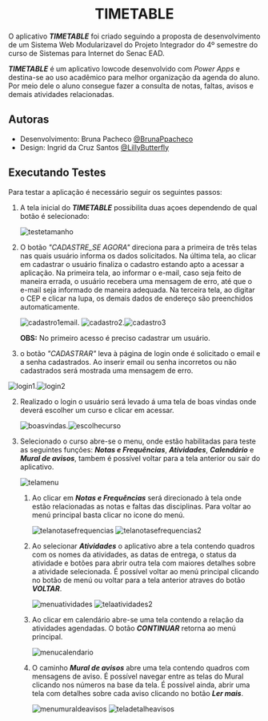 ##                                      <h1 align="center"> TIMETABLE </h1>

O aplicativo **_TIMETABLE_**  foi criado seguindo a proposta de desenvolvimento de um Sistema Web Modularizavel do Projeto Integrador do 4º semestre do curso de Sistemas para Internet do Senac EAD.


**_TIMETABLE_** é um aplicativo lowcode desenvolvido com  _Power Apps_ e destina-se ao uso acadêmico para melhor organização da agenda do aluno. Por meio dele o aluno consegue fazer a consulta de notas, faltas, avisos e demais atividades relacionadas.

 

## Autoras

- Desenvolvimento: Bruna Pacheco [@BrunaPpacheco](https://github.com/BrunaPpacheco)
- Design: Ingrid da Cruz Santos [@LillyButterfly](https://github.com/LillyButterfly)

## Executando Testes

Para testar a aplicação é necessário seguir os seguintes passos:

1. A tela inicial do ***TIMETABLE*** possibilita duas açoes dependendo de qual botão é selecionado:

   ![testetamanho](https://github.com/Bruna-Tec/TimeTable/assets/150478974/9076567f-1ad3-4832-a2ba-3ed11fca76e3)

  1. O botão _"CADASTRE_SE AGORA"_ direciona para a primeira de três telas nas quais usuário informa os dados solicitados. Na última tela, ao clicar em cadastrar o usuário finaliza o cadastro estando apto a acessar a aplicação. Na primeira tela, ao informar o e-mail, caso seja feito de maneira errada, o usuário recebera uma mensagem de erro, até que o e-mail seja informado de maneira adequada. Na terceira tela, ao digitar o CEP e clicar na lupa, os demais dados de endereço são preenchidos automaticamente.

     ![cadastro1email](https://github.com/Bruna-Tec/TimeTable/assets/150478974/086f6c15-56a9-42bb-863d-619d0a7abc9c). ![cadastro2](https://github.com/Bruna-Tec/TimeTable/assets/150478974/ce33da99-6cd6-4974-907f-b2e2219c0908).![cadastro3](https://github.com/Bruna-Tec/TimeTable/assets/150478974/1f8b6d36-c38f-426b-879a-d24be245a081)

     

        **OBS:** No primeiro acesso é preciso cadastrar um usuário.
        
  3. o botão _"CADASTRAR"_ leva à página de login onde é solicitado o email e a senha cadastrados. Ao inserir email ou senha incorretos ou não cadastrados será mostrada uma mensagem de erro.
     
   ![login1](https://github.com/Bruna-Tec/TimeTable/assets/150478974/efd1acf7-ae1d-4971-81a3-dcef7b5980a8).![login2](https://github.com/Bruna-Tec/TimeTable/assets/150478974/46d68360-25b8-465f-9c1b-fdc4845fdaed)
       
   
  2. Realizado o login o usuário será levado á uma tela de boas vindas onde deverá escolher um curso e clicar em acessar.
   
        ![boasvindas](https://github.com/Bruna-Tec/TimeTable/assets/150478974/87c0fb34-4472-4b3d-968c-f9946f606fc0).![escolhecurso](https://github.com/Bruna-Tec/TimeTable/assets/150478974/b865297f-20be-42a7-a3c0-0b7345a256d4)
        
  4. Selecionado o curso abre-se o menu, onde estão habilitadas para teste as seguintes funções: ***Notas e Frequências***, ***Atividades***, ***Calendário*** e ***Mural de avisos***, tambem é possível voltar para a tela anterior ou sair do aplicativo.

      ![telamenu](https://user-images.githubusercontent.com/59966478/224856644-c8cf3b44-337f-4fca-9bba-d6f92cac5e23.png)
      
      1. Ao clicar em ***Notas e Frequências*** será direcionado à tela onde estão relacionadas as notas e faltas das disciplinas. Para voltar ao menú principal basta clicar no icone do menú.
      
          ![telanotasefrequencias](https://user-images.githubusercontent.com/59966478/224857709-6e2bcd9f-71a4-4a8c-bf38-2f6e9ad1b9f3.png) ![telanotasefrequencias2](https://user-images.githubusercontent.com/59966478/224857740-20f56fe0-45e5-464f-abc7-41620c641afd.png)
    
      2. Ao selecionar ***Atividades*** o aplicativo abre a tela contendo quadros com os nomes da atividades, as datas de entrega, o status da atividade e botões para abrir outra tela com maiores detalhes sobre a atividade selecionada. É possível voltar ao menú principal clicando no botão de menú ou voltar para a tela anterior atraves do botão ***VOLTAR***.
      
          ![menuatividades](https://user-images.githubusercontent.com/59966478/224859226-f79aa756-920f-4b51-918b-11c69500a81c.png) ![telaatividades2](https://user-images.githubusercontent.com/59966478/224859234-325379f1-a34d-41da-bd3e-da9a80515e94.png)
          
      3. Ao clicar em calendário abre-se uma tela contendo a relação da atividades agendadas. O botão ***CONTINUAR*** retorna ao menú principal.
      
          ![menucalendario](https://user-images.githubusercontent.com/59966478/224859712-7ac6178a-a445-4865-890f-3330c9b0378c.png)
          
      4. O caminho ***Mural de avisos*** abre uma tela contendo quadros com mensagens de aviso. É possível navegar entre as telas do Mural clicando nos números na base da tela. É possível ainda, abrir uma tela com detalhes sobre cada aviso clicando no botão ***Ler mais***.
      
          ![menumuraldeavisos](https://user-images.githubusercontent.com/59966478/224860585-656f394b-140d-4367-8ae2-f0e90985f472.png) ![teladetalheavisos](https://user-images.githubusercontent.com/59966478/224860702-000e285f-fd3f-4e6e-85d1-179fd1f31591.png)

 



